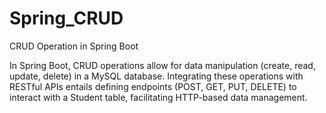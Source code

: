 # Spring_CRUD
CRUD Operation in Spring Boot

In Spring Boot, CRUD operations allow for data manipulation (create, read, update, delete) in a MySQL database. Integrating these operations with RESTful APIs entails defining endpoints (POST, GET, PUT, DELETE) to interact with a Student table, facilitating HTTP-based data management.
